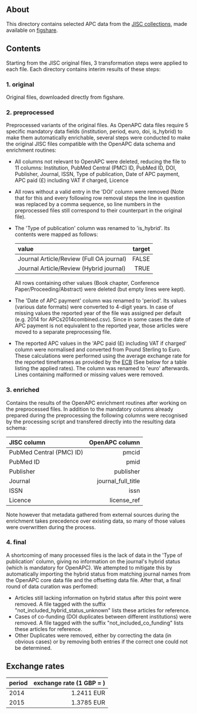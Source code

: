 
## About

This directory contains selected APC data from the [JISC collections](https://www.jisc-collections.ac.uk/Jisc-Monitor/APC-data-collection/), made available on [figshare](https://figshare.com/search?q=jisc+collections&quick=1).

## Contents

Starting from the JISC original files, 3 transformation steps were applied to each file. Each directory contains interim results of these steps:

### 1. original

Original files, downloaded directly from figshare.

### 2. preprocessed

Preprocessed variants of the original files. As OpenAPC data files require 5 specific mandatory data fields (institution, period, euro, doi, is_hybrid) to make them automatically enrichable, several steps were conducted to make the original JISC files compatible with the OpenAPC data schema and enrichment routines:

- All columns not relevant to OpenAPC were deleted, reducing the file to 11 columns: Institution, PubMed Central (PMC) ID, PubMed ID, DOI, Publisher, Journal, ISSN, Type of publication, Date of APC payment, APC paid (£) including VAT if charged, Licence
- All rows without a valid entry in the 'DOI' column were removed (Note that for this and every following row removal steps the line in question was replaced by a comma sequence, so line numbers in the preprocessed files still correspond to their counterpart in the original file).
- The 'Type of publication' column was renamed to 'is_hybrid'. Its contents were mapped as follows:

  | value                                     | target          | 
  |:------------------------------------------|----------------:|
  | Journal Article/Review (Full OA journal)  | FALSE           |
  | Journal Article/Review (Hybrid journal)   | TRUE            |

  All rows containing other values (Book chapter, Conference Paper/Proceeding/Abstract) were deleted (but empty lines were kept).

- The 'Date of APC payment' column was renamed to 'period'. Its values (various date formats) were converted to 4-digit years. In case of missing values the reported year of the file was assigned per default (e.g. 2014 for APCs2014combined.csv). Since in some cases the date of APC payment is not equivalent to the reported year, those articles were moved to a separate preprocessing file.
- The reported APC values in the 'APC paid (£) including VAT if charged' column were normalised and converted from Pound Sterling to Euro. These calculations were performed using the average exchange rate for the reported timeframes as provided by the [ECB](https://www.ecb.europa.eu/stats/exchange/eurofxref/html/eurofxref-graph-gbp.en.html) (See below for a table listing the applied rates). The column was renamed to 'euro' afterwards. Lines containing malformed or missing values were removed. 

### 3. enriched

Contains the results of the OpenAPC enrichment routines after working on the preprocessed files. In addition to the mandatory columns already prepared during the preprocessing the following columns were recognised by the processing script and transfered directly into the resulting data schema:

| JISC column                       | OpenAPC column          | 
|:----------------------------------|------------------------:|
| PubMed Central (PMC) ID)          | pmcid                   |
| PubMed ID                         | pmid                    |
| Publisher                         | publisher               |
| Journal                           | journal_full_title      |
| ISSN                              | issn                    |
| Licence                           | license_ref             |

Note however that metadata gathered from external sources during the enrichment takes precedence over existing data, so many of those values were overwritten during the process.

### 4. final

A shortcoming of many processed files is the lack of data in the 'Type of publication' column, giving no information on the journal's hybrid status (which is mandatory for OpenAPC). We attempted to mitigate this by automatically importing the hybrid status from matching journal names from the OpenAPC core data file and the offsetting data file.
After that, a final round of data curation was perfomed:
- Articles still lacking information on hybrid status after this point were removed. A file tagged with the suffix "not_included_hybrid_status_unknown" lists these articles for reference.
- Cases of co-funding (DOI duplicates between different institutions) were removed. A file tagged with the suffix "not_included_co_funding" lists these articles for reference.
- Other Duplicates were removed, either by correcting the data (in obvious cases) or by removing both entries if the correct one could not be determined.


## Exchange rates

| period                   | exchange rate (1 GBP = )  | 
|:-------------------------|--------------------------:|
| 2014                     | 1.2411 EUR                | 
| 2015                     | 1.3785 EUR                |
